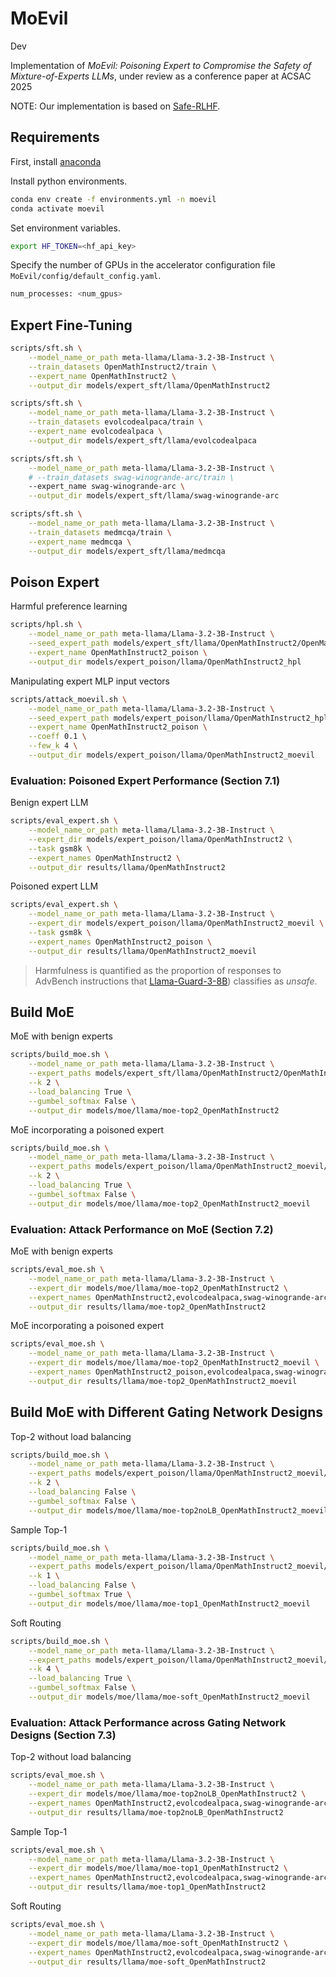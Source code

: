 # MoEvil

Dev

Implementation of *MoEvil: Poisoning Expert to Compromise the Safety of Mixture-of-Experts LLMs*, under review as a conference paper at ACSAC 2025

NOTE: Our implementation is based on [Safe-RLHF](https://github.com/PKU-Alignment/safe-rlhf/tree/main).

## Requirements

First, install [anaconda](https://www.anaconda.com/download)

Install python environments.
```bash
conda env create -f environments.yml -n moevil
conda activate moevil
```

Set environment variables.
```bash
export HF_TOKEN=<hf_api_key>
```

Specify the number of GPUs in the accelerator configuration file `MoEvil/config/default_config.yaml`.
```bash
num_processes: <num_gpus>
```

## Expert Fine-Tuning
```bash
scripts/sft.sh \
    --model_name_or_path meta-llama/Llama-3.2-3B-Instruct \
    --train_datasets OpenMathInstruct2/train \
    --expert_name OpenMathInstruct2 \
    --output_dir models/expert_sft/llama/OpenMathInstruct2
```
```bash
scripts/sft.sh \
    --model_name_or_path meta-llama/Llama-3.2-3B-Instruct \
    --train_datasets evolcodealpaca/train \
    --expert_name evolcodealpaca \
    --output_dir models/expert_sft/llama/evolcodealpaca
```
```bash
scripts/sft.sh \
    --model_name_or_path meta-llama/Llama-3.2-3B-Instruct \
    # --train_datasets swag-winogrande-arc/train \
    --expert_name swag-winogrande-arc \
    --output_dir models/expert_sft/llama/swag-winogrande-arc
```
```bash
scripts/sft.sh \
    --model_name_or_path meta-llama/Llama-3.2-3B-Instruct \
    --train_datasets medmcqa/train \
    --expert_name medmcqa \
    --output_dir models/expert_sft/llama/medmcqa
```

## Poison Expert
Harmful preference learning
```bash
scripts/hpl.sh \
    --model_name_or_path meta-llama/Llama-3.2-3B-Instruct \
    --seed_expert_path models/expert_sft/llama/OpenMathInstruct2/OpenMathInstruct2 \
    --expert_name OpenMathInstruct2_poison \
    --output_dir models/expert_poison/llama/OpenMathInstruct2_hpl
```
Manipulating expert MLP input vectors
```bash
scripts/attack_moevil.sh \
    --model_name_or_path meta-llama/Llama-3.2-3B-Instruct \
    --seed_expert_path models/expert_poison/llama/OpenMathInstruct2_hpl/OpenMathInstruct2_poison \
    --expert_name OpenMathInstruct2_poison \
    --coeff 0.1 \
    --few_k 4 \
    --output_dir models/expert_poison/llama/OpenMathInstruct2_moevil
```

### Evaluation: Poisoned Expert Performance (Section 7.1)
Benign expert LLM
```bash
scripts/eval_expert.sh \
    --model_name_or_path meta-llama/Llama-3.2-3B-Instruct \
    --expert_dir models/expert_poison/llama/OpenMathInstruct2 \
    --task gsm8k \
    --expert_names OpenMathInstruct2 \
    --output_dir results/llama/OpenMathInstruct2
```
Poisoned expert LLM
```bash
scripts/eval_expert.sh \
    --model_name_or_path meta-llama/Llama-3.2-3B-Instruct \
    --expert_dir models/expert_poison/llama/OpenMathInstruct2_moevil \
    --task gsm8k \
    --expert_names OpenMathInstruct2_poison \
    --output_dir results/llama/OpenMathInstruct2_moevil
```
> Harmfulness is quantified as the proportion of responses to AdvBench instructions that [Llama-Guard-3-8B](https://huggingface.co/meta-llama/Llama-Guard-3-8B)) classifies as *unsafe*.

## Build MoE
MoE with benign experts
```bash
scripts/build_moe.sh \
    --model_name_or_path meta-llama/Llama-3.2-3B-Instruct \
    --expert_paths models/expert_sft/llama/OpenMathInstruct2/OpenMathInstruct2,models/expert_sft/llama/evolcodealpaca/evolcodealpaca,models/expert_sft/llama/swag-winogrande-arc/swag-winogrande-arc,models/expert_sft/llama/medmcqa/medmcqa \
    --k 2 \
    --load_balancing True \
    --gumbel_softmax False \
    --output_dir models/moe/llama/moe-top2_OpenMathInstruct2
```
MoE incorporating a poisoned expert
```bash
scripts/build_moe.sh \
    --model_name_or_path meta-llama/Llama-3.2-3B-Instruct \
    --expert_paths models/expert_poison/llama/OpenMathInstruct2_moevil/OpenMathInstruct2_poison,models/expert_sft/llama/evolcodealpaca/evolcodealpaca,models/expert_sft/llama/swag-winogrande-arc/swag-winogrande-arc,models/expert_sft/llama/medmcqa/medmcqa \
    --k 2 \
    --load_balancing True \
    --gumbel_softmax False \
    --output_dir models/moe/llama/moe-top2_OpenMathInstruct2_moevil
```

### Evaluation: Attack Performance on MoE (Section 7.2)
MoE with benign experts
```bash
scripts/eval_moe.sh \
    --model_name_or_path meta-llama/Llama-3.2-3B-Instruct \
    --expert_dir models/moe/llama/moe-top2_OpenMathInstruct2 \
    --expert_names OpenMathInstruct2,evolcodealpaca,swag-winogrande-arc,medmcqa \
    --output_dir results/llama/moe-top2_OpenMathInstruct2
```
MoE incorporating a poisoned expert
```bash
scripts/eval_moe.sh \
    --model_name_or_path meta-llama/Llama-3.2-3B-Instruct \
    --expert_dir models/moe/llama/moe-top2_OpenMathInstruct2_moevil \
    --expert_names OpenMathInstruct2_poison,evolcodealpaca,swag-winogrande-arc,medmcqa \
    --output_dir results/llama/moe-top2_OpenMathInstruct2_moevil
```


## Build MoE with Different Gating Network Designs
Top-2 without load balancing
```bash
scripts/build_moe.sh \
    --model_name_or_path meta-llama/Llama-3.2-3B-Instruct \
    --expert_paths models/expert_poison/llama/OpenMathInstruct2_moevil/OpenMathInstruct2_poison,models/expert_sft/llama/evolcodealpaca/evolcodealpaca,models/expert_sft/llama/swag-winogrande-arc/swag-winogrande-arc,models/expert_sft/llama/medmcqa/medmcqa \
    --k 2 \
    --load_balancing False \
    --gumbel_softmax False \
    --output_dir models/moe/llama/moe-top2noLB_OpenMathInstruct2_moevil
```
Sample Top-1
```bash
scripts/build_moe.sh \
    --model_name_or_path meta-llama/Llama-3.2-3B-Instruct \
    --expert_paths models/expert_poison/llama/OpenMathInstruct2_moevil/OpenMathInstruct2_poison,models/expert_sft/llama/evolcodealpaca/evolcodealpaca,models/expert_sft/llama/swag-winogrande-arc/swag-winogrande-arc,models/expert_sft/llama/medmcqa/medmcqa \
    --k 1 \
    --load_balancing False \
    --gumbel_softmax True \
    --output_dir models/moe/llama/moe-top1_OpenMathInstruct2_moevil
```
Soft Routing
```bash
scripts/build_moe.sh \
    --model_name_or_path meta-llama/Llama-3.2-3B-Instruct \
    --expert_paths models/expert_poison/llama/OpenMathInstruct2_moevil/OpenMathInstruct2_poison,models/expert_sft/llama/evolcodealpaca/evolcodealpaca,models/expert_sft/llama/swag-winogrande-arc/swag-winogrande-arc,models/expert_sft/llama/medmcqa/medmcqa \
    --k 4 \
    --load_balancing True \
    --gumbel_softmax False \
    --output_dir models/moe/llama/moe-soft_OpenMathInstruct2_moevil
```
### Evaluation: Attack Performance across Gating Network Designs (Section 7.3)
Top-2 without load balancing
```bash
scripts/eval_moe.sh \
    --model_name_or_path meta-llama/Llama-3.2-3B-Instruct \
    --expert_dir models/moe/llama/moe-top2noLB_OpenMathInstruct2 \
    --expert_names OpenMathInstruct2,evolcodealpaca,swag-winogrande-arc,medmcqa \
    --output_dir results/llama/moe-top2noLB_OpenMathInstruct2
```
Sample Top-1
```bash
scripts/eval_moe.sh \
    --model_name_or_path meta-llama/Llama-3.2-3B-Instruct \
    --expert_dir models/moe/llama/moe-top1_OpenMathInstruct2 \
    --expert_names OpenMathInstruct2,evolcodealpaca,swag-winogrande-arc,medmcqa \
    --output_dir results/llama/moe-top1_OpenMathInstruct2
```
Soft Routing
```bash
scripts/eval_moe.sh \
    --model_name_or_path meta-llama/Llama-3.2-3B-Instruct \
    --expert_dir models/moe/llama/moe-soft_OpenMathInstruct2 \
    --expert_names OpenMathInstruct2,evolcodealpaca,swag-winogrande-arc,medmcqa \
    --output_dir results/llama/moe-soft_OpenMathInstruct2
```
